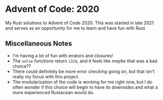 # Advent of Code: 2020

My Rust solutions to Advent of Code 2020. This was started in late
2021 and serves as an opportunity for me to learn and have fun with
Rust.

## Miscellaneous Notes

 - I'm having a lot of fun with ierators and closures!
 - The `solve` functions return `i32`s, and it feels like *maybe* that
   was a bad choice??
 - There could definitely be more error checking going on, but that
   isn't really my focus with this project.
 - The modularization of the code is working for me right now, but I
   do often wonder if this choice will begin to have its downsides and
   what a more experienced Rustacean would do.

